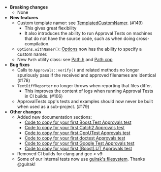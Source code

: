 <!-- See the [v.10.9.0 milestone](https://github.com/approvals/ApprovalTests.cpp/milestone/__MILESTONE_NUMBER__?closed=1) for the full list of changes. -->

* **Breaking changes**
    * None
* **New features**
    * Custom template namer: see [TemplatedCustomNamer](/doc/Namers.md#templatedcustomnamer). (#149)
      * This gives great flexibility 
      * It also introduces the ability to run Approval Tests on machines that do not have the source code, such as when doing cross-compilation.
    * `Options.withNamer()`: [Options](/doc/Options.md#top) now has the ability to specify a custom namer.
    * New `Path` utility class: see [Path.h](/ApprovalTests/utilities/Path.h) and [Path.cpp](/ApprovalTests/utilities/Path.cpp)
* **Bug fixes**
    * Calls to `Approvals::verify()` and related methods no longer spuriously pass if the received and approved
      filenames are identical (#178)
    * `TextDiffReporter` no longer throws when reporting that files differ.
        * This improves the content of logs when running Approval Tests in CI builds. (#106)
    * ApprovalTests.cpp's tests and examples should now never be built when used as a sub-project. (#179)
* **Other changes**
    * Added new documentation sections:
        * [Code to copy for your first Boost.Test Approvals test](/doc/UsingBoostTest.md#code-to-copy-for-your-first-boosttest-approvals-test)
        * [Code to copy for your first Catch2 Approvals test](/doc/UsingCatch.md#code-to-copy-for-your-first-catch2-approvals-test)
        * [Code to copy for your first CppUTest Approvals test](/doc/UsingCppUTest.md#code-to-copy-for-your-first-cpputest-approvals-test)
        * [Code to copy for your first doctest Approvals test](/doc/UsingDoctest.md#code-to-copy-for-your-first-doctest-approvals-test)
        * [Code to copy for your first Google Test Approvals test](/doc/UsingGoogleTests.md#code-to-copy-for-your-first-google-test-approvals-test)
        * [Code to copy for your first \[Boost\].UT Approvals test](/doc/UsingUT.md#code-to-copy-for-your-first-boostut-approvals-test)
    * Removed CI builds for clang and gcc < v9
    * Some of our internal tests now use [gulrak's filesystem](https://github.com/gulrak/filesystem). Thanks @gulrak!